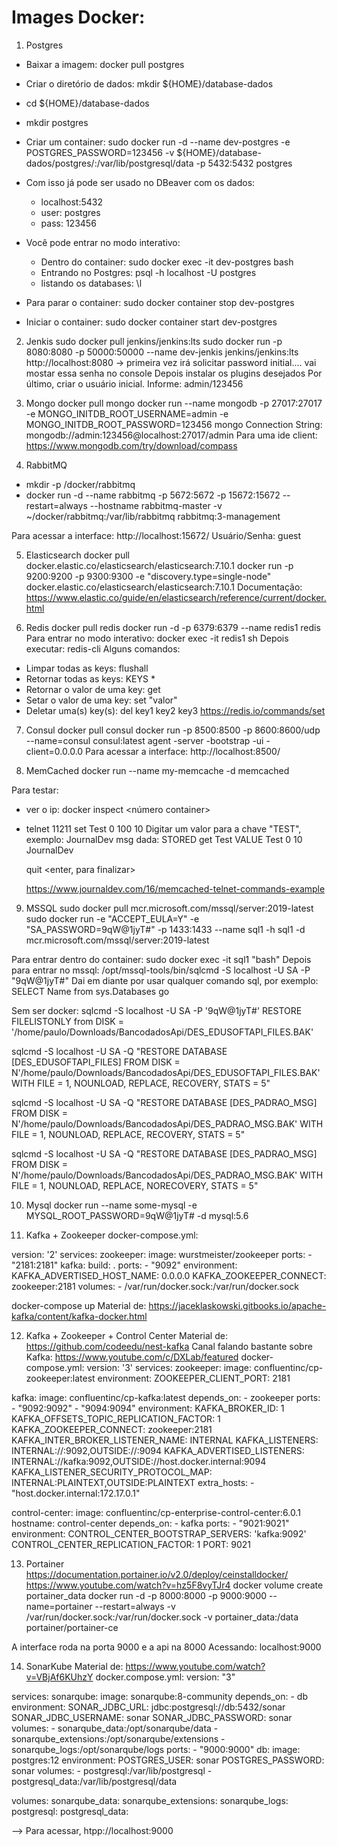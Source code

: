 # Images Docker:

1) Postgres
- Baixar a imagem: docker pull postgres
- Criar o diretório de dados: mkdir ${HOME}/database-dados
- cd ${HOME}/database-dados
- mkdir postgres
- Criar um container: sudo docker run -d --name dev-postgres -e POSTGRES_PASSWORD=123456 -v ${HOME}/database-dados/postgres/:/var/lib/postgresql/data  -p 5432:5432 postgres
- Com isso já pode ser usado no DBeaver com os dados:
	* localhost:5432
	* user: postgres
	* pass: 123456
	
- Você pode entrar no modo interativo:
	* Dentro do container: sudo docker exec -it dev-postgres bash
	* Entrando no Postgres: psql -h localhost -U postgres 
	* listando os databases: \l
	
- Para parar o container: sudo docker container stop dev-postgres
- Iniciar o container: sudo docker container start dev-postgres

	
	
2) Jenkis
sudo docker pull jenkins/jenkins:lts
sudo docker run -p 8080:8080 -p 50000:50000 --name dev-jenkis jenkins/jenkins:lts
http://localhost:8080 -> primeira vez irá solicitar password initial.... vai mostar essa senha no console
Depois instalar os plugins desejados
Por último, criar o usuário inicial. Informe: admin/123456


3) Mongo
docker pull mongo
docker run --name mongodb -p 27017:27017 -e MONGO_INITDB_ROOT_USERNAME=admin -e MONGO_INITDB_ROOT_PASSWORD=123456 mongo
Connection String: mongodb://admin:123456@localhost:27017/admin
Para uma ide client: https://www.mongodb.com/try/download/compass


4) RabbitMQ
- mkdir -p /docker/rabbitmq
- docker run -d --name rabbitmq -p 5672:5672 -p 15672:15672 --restart=always  --hostname rabbitmq-master -v ~/docker/rabbitmq:/var/lib/rabbitmq rabbitmq:3-management
 
Para acessar a interface: http://localhost:15672/
Usuário/Senha: guest
 

 
5) Elasticsearch
docker pull docker.elastic.co/elasticsearch/elasticsearch:7.10.1
docker run -p 9200:9200 -p 9300:9300 -e "discovery.type=single-node" docker.elastic.co/elasticsearch/elasticsearch:7.10.1
Documentação: https://www.elastic.co/guide/en/elasticsearch/reference/current/docker.html

6) Redis
docker pull redis
docker run -d -p 6379:6379 --name redis1 redis
Para entrar no modo interativo: docker exec -it redis1 sh
Depois executar: redis-cli
Alguns comandos:
- Limpar todas as keys: flushall
- Retornar todas as keys: KEYS *
- Retornar o valor de uma key: get <nome da key>
- Setar o valor de uma key: set <nome da key> "valor"
- Deletar uma(s) key(s): del key1 key2 key3
https://redis.io/commands/set


7) Consul
docker pull consul
docker run  -p 8500:8500 -p 8600:8600/udp --name=consul consul:latest agent -server -bootstrap -ui -client=0.0.0.0
Para acessar a interface: http://localhost:8500/


8) MemCached
docker run --name my-memcache -d memcached

Para testar: 
- ver o ip: docker inspect <número container>
- telnet <ip> 11211
	set Test 0 100 10 <enter>
		Digitar um valor para a chave "TEST", exemplo: JournalDev <enter> msg dada: STORED
    get Test 
		VALUE Test 0 10
		JournalDev
	
	quit <enter, para finalizar>
	
	https://www.journaldev.com/16/memcached-telnet-commands-example



9) MSSQL
sudo docker pull mcr.microsoft.com/mssql/server:2019-latest
sudo docker run -e "ACCEPT_EULA=Y" -e "SA_PASSWORD=9qW@1jyT#" -p 1433:1433 --name sql1 -h sql1 -d mcr.microsoft.com/mssql/server:2019-latest

Para entrar dentro do container: sudo docker exec -it sql1 "bash" 
Depois para entrar no mssql: /opt/mssql-tools/bin/sqlcmd -S localhost -U SA -P "9qW@1jyT#"
Dai em diante por usar qualquer comando sql, por exemplo: SELECT Name from sys.Databases <enter> go <enter>

Sem ser docker:
sqlcmd -S localhost -U SA -P '9qW@1jyT#' RESTORE FILELISTONLY from DISK = '/home/paulo/Downloads/BancodadosApi/DES_EDUSOFTAPI_FILES.BAK'

sqlcmd -S localhost -U SA -Q "RESTORE DATABASE [DES_EDUSOFTAPI_FILES] FROM DISK = N'/home/paulo/Downloads/BancodadosApi/DES_EDUSOFTAPI_FILES.BAK' WITH FILE = 1, NOUNLOAD, REPLACE, RECOVERY, STATS = 5"

sqlcmd -S localhost -U SA -Q "RESTORE DATABASE [DES_PADRAO_MSG] FROM DISK = N'/home/paulo/Downloads/BancodadosApi/DES_PADRAO_MSG.BAK' WITH FILE = 1, NOUNLOAD, REPLACE, RECOVERY, STATS = 5"

	


sqlcmd -S localhost -U SA -Q "RESTORE DATABASE [DES_PADRAO_MSG] FROM DISK = N'/home/paulo/Downloads/BancodadosApi/DES_PADRAO_MSG.BAK' WITH FILE = 1, NOUNLOAD, REPLACE, NORECOVERY, STATS = 5"

	
10) Mysql
docker run --name some-mysql -e MYSQL_ROOT_PASSWORD=9qW@1jyT# -d mysql:5.6
	


11) Kafka + Zookeeper
docker-compose.yml:

version: '2'
services:
  zookeeper:
    image: wurstmeister/zookeeper
    ports:
      - "2181:2181"
  kafka:
    build: .
    ports:
      - "9092"
    environment:
      KAFKA_ADVERTISED_HOST_NAME: 0.0.0.0
      KAFKA_ZOOKEEPER_CONNECT: zookeeper:2181
    volumes:
      - /var/run/docker.sock:/var/run/docker.sock

docker-compose up
Material de: https://jaceklaskowski.gitbooks.io/apache-kafka/content/kafka-docker.html


12) Kafka + Zookeeper + Control Center
Material de: https://github.com/codeedu/nest-kafka
Canal falando bastante sobre Kafka: https://www.youtube.com/c/DXLab/featured
docker-compose.yml:
version: '3'
services:
  zookeeper:
    image: confluentinc/cp-zookeeper:latest
    environment:
      ZOOKEEPER_CLIENT_PORT: 2181

  kafka:
    image: confluentinc/cp-kafka:latest
    depends_on:
      - zookeeper
    ports:
      - "9092:9092"
      - "9094:9094"
    environment:
      KAFKA_BROKER_ID: 1
      KAFKA_OFFSETS_TOPIC_REPLICATION_FACTOR: 1
      KAFKA_ZOOKEEPER_CONNECT: zookeeper:2181
      KAFKA_INTER_BROKER_LISTENER_NAME: INTERNAL
      KAFKA_LISTENERS: INTERNAL://:9092,OUTSIDE://:9094
      KAFKA_ADVERTISED_LISTENERS: INTERNAL://kafka:9092,OUTSIDE://host.docker.internal:9094
      KAFKA_LISTENER_SECURITY_PROTOCOL_MAP: INTERNAL:PLAINTEXT,OUTSIDE:PLAINTEXT
    extra_hosts:
      - "host.docker.internal:172.17.0.1"

  control-center:
    image: confluentinc/cp-enterprise-control-center:6.0.1
    hostname: control-center
    depends_on:
      - kafka
    ports:
      - "9021:9021"
    environment:
      CONTROL_CENTER_BOOTSTRAP_SERVERS: 'kafka:9092'
      CONTROL_CENTER_REPLICATION_FACTOR: 1
      PORT: 9021


13) Portainer
https://documentation.portainer.io/v2.0/deploy/ceinstalldocker/
https://www.youtube.com/watch?v=hz5F8vyTJr4
docker volume create portainer_data
docker run -d -p 8000:8000 -p 9000:9000 --name=portainer --restart=always -v /var/run/docker.sock:/var/run/docker.sock -v portainer_data:/data portainer/portainer-ce

A interface roda na porta 9000 e a api na 8000
Acessando: localhost:9000

14) SonarKube 
Material de: https://www.youtube.com/watch?v=VBjAf6KUhzY
docker.compose.yml:
version: "3"

services:
  sonarqube:
    image: sonarqube:8-community
    depends_on:
      - db
    environment:
      SONAR_JDBC_URL: jdbc:postgresql://db:5432/sonar
      SONAR_JDBC_USERNAME: sonar
      SONAR_JDBC_PASSWORD: sonar
    volumes:
      - sonarqube_data:/opt/sonarqube/data
      - sonarqube_extensions:/opt/sonarqube/extensions
      - sonarqube_logs:/opt/sonarqube/logs
    ports:
      - "9000:9000"
  db:
    image: postgres:12
    environment:
      POSTGRES_USER: sonar
      POSTGRES_PASSWORD: sonar
    volumes:
      - postgresql:/var/lib/postgresql
      - postgresql_data:/var/lib/postgresql/data

volumes:
  sonarqube_data:
  sonarqube_extensions:
  sonarqube_logs:
  postgresql:
  postgresql_data:

  --> Para acessar, htpp://localhost:9000

